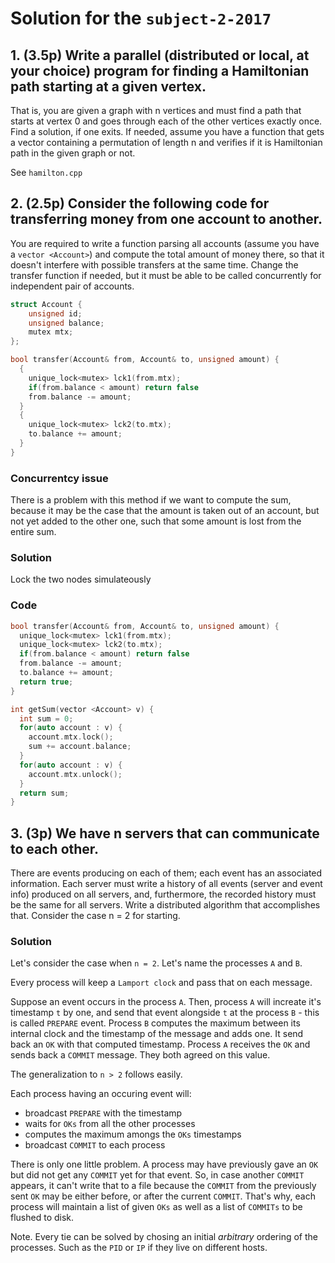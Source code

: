 # Solution for the `subject-2-2017`

## 1. (3.5p) Write a parallel (distributed or local, at your choice) program for finding a Hamiltonian path starting at a given vertex.

That is, you are given a graph with n vertices
and must find a path that starts at vertex 0 and goes through each of the other vertices
exactly once. Find a solution, if one exits. If needed, assume you have a function that gets
a vector containing a permutation of length n and verifies if it is Hamiltonian path in the
given graph or not.

See `hamilton.cpp`


## 2. (2.5p) Consider the following code for transferring money from one account to another.

You are required to write a function parsing all accounts (assume you
have a `vector <Account>`) and compute the total amount of money there, so that
it doesn't interfere with possible transfers at the same time. Change the
transfer function if needed, but it must be able to be called concurrently
for independent pair of accounts.

```cpp
struct Account {
    unsigned id;
    unsigned balance;
    mutex mtx;
};

bool transfer(Account& from, Account& to, unsigned amount) {
  {
    unique_lock<mutex> lck1(from.mtx);
    if(from.balance < amount) return false
    from.balance -= amount;
  }
  {
    unique_lock<mutex> lck2(to.mtx);
    to.balance += amount;
  }
}
```

### Concurrentcy issue

There is a problem with this method if we want to compute the sum,
because it may be the case that the amount is taken out of an account,
but not yet added to the other one, such that some amount is lost from
the entire sum.

### Solution

Lock the two nodes simulateously

### Code
```cpp
bool transfer(Account& from, Account& to, unsigned amount) {
  unique_lock<mutex> lck1(from.mtx);
  unique_lock<mutex> lck2(to.mtx);
  if(from.balance < amount) return false
  from.balance -= amount;
  to.balance += amount;
  return true;
}

int getSum(vector <Account> v) {
  int sum = 0;
  for(auto account : v) {
    account.mtx.lock();
    sum += account.balance;
  }
  for(auto account : v) {
    account.mtx.unlock();
  }
  return sum;
}
```

## 3. (3p) We have n servers that can communicate to each other.

There are events producing on each of them; each event has an associated information. Each server must write a history of all events
(server and event info) produced on all servers, and, furthermore, the recorded history must be the
same for all servers. Write a distributed algorithm that accomplishes that. Consider the case n = 2
for starting.


### Solution
Let's consider the case when `n = 2`. Let's name the processes `A` and `B`.


Every process will keep a `Lamport clock` and pass that on each message.

Suppose an event occurs in the process `A`. Then, process `A` will increate it's timestamp `t` by one,
and send that event alongside `t` at the process `B` - this is called `PREPARE` event. Process `B` computes the maximum between
its internal clock and the timestamp of the message and adds one. It send back an `OK` with that
computed timestamp. Process `A` receives the `OK` and sends back a `COMMIT` message. They both
agreed on this value.

The generalization to `n > 2` follows easily.

Each process having an occuring event will:
* broadcast `PREPARE` with the timestamp
* waits for `OKs` from all the other processes
* computes the maximum amongs the `OKs` timestamps
* broadcast `COMMIT` to each process


There is only one little problem. A process may have previously gave an `OK` but did not get any `COMMIT`
yet for that event. So, in case another `COMMIT` appears, it can't write that to a file because the `COMMIT`
from the previously sent `OK` may be either before, or after the current `COMMIT`. That's why,
each process will maintain a list of given `OKs` as well as a list of `COMMITs` to be flushed to disk.

Note. Every tie can be solved by chosing an initial *arbitrary* ordering of the processes. Such as the `PID`
or `IP` if they live on different hosts.















